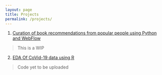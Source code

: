 ```yaml
---
layout: page
title: Projects
permalink: /projects/
---
```


1. [Curation of book recommendations from popular people using Python and WebFlow](https://inspiron.webflow.io/)

> This is a WIP

2. [EDA Of CoVid-19 data using R](https://github.com/salonimehta073/)

> Code yet to be uploaded
